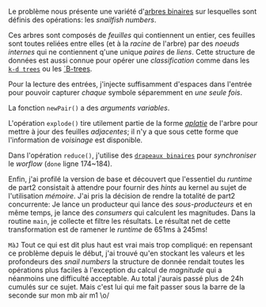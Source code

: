 Le problème nous présente une variété d'[arbres binaires](https://en.wikipedia.org/wiki/Binary_tree#Internal_nodes) sur lesquelles sont définis des opérations: les *snailfish numbers*.

Ces arbres sont composés de *feuilles* qui contiennent un entier, ces feuilles sont toutes reliées entre elles (et à la *racine* de l'arbre) par des *noeuds internes* qui ne contiennent q'une unique *paires* de *liens*. Cette structure de données est aussi connue pour opérer une *classification* comme dans les [`k-d trees`](https://en.wikipedia.org/wiki/K-d_tree) ou les [`B-trees](https://en.wikipedia.org/wiki/B-tree).

Pour la lecture des entrées, j'injecte suffisamment d'espaces dans l'entrée pour pouvoir capturer *chaque* symbole séparemment en *une seule fois*.

La fonction `newPair()` a des *arguments variables*.

L'opération `explode()` tire utilement partie de la forme [*aplatie*](https://www.geeksforgeeks.org/flatten-a-binary-tree-into-linked-list/) de l'arbre pour mettre à jour des feuilles *adjacentes*; il n'y a que sous cette forme que l'information de *voisinage* est disponible.

Dans l'opération `reduce()`, j'utilise des [`drapeaux binaires`](https://en.wikipedia.org/wiki/Mask_(computing)) pour *synchroniser* le *worflow* (`done` ligne 174~184).

Enfin, j'ai profilé la version de base et découvert que l'essentiel du *runtime* de part2 consistait à attendre pour fournir des *hints* au kernel au sujet de l'utilisation *mémoire*. J'ai pris la décision de rendre la totalité de part2 concurrente: Je lance un producteur qui lance des *sous-producteurs* et en même temps, je lance des *consumers* qui calculent les magnitudes. Dans la routine `main`, je collecte et filtre les résultats. Le résultat net de cette transformation est de ramener le *runtime* de 651ms à 245ms!

`MàJ` Tout ce qui est dit plus haut est vrai mais trop compliqué: en repensant ce problème depuis le début, j'ai trouvé qu'en stockant les valeurs et les profondeurs des *snail numbers* la structure de donnée rendait toutes les opérations plus faciles à l'exception du calcul de *magnitude* qui a néanmoins une difficulté acceptable. Au total j'aurais passé plus de 24h cumulés sur ce sujet. Mais c'est lui qui me fait passer sous la barre de la seconde sur mon mb air m1 \o/

